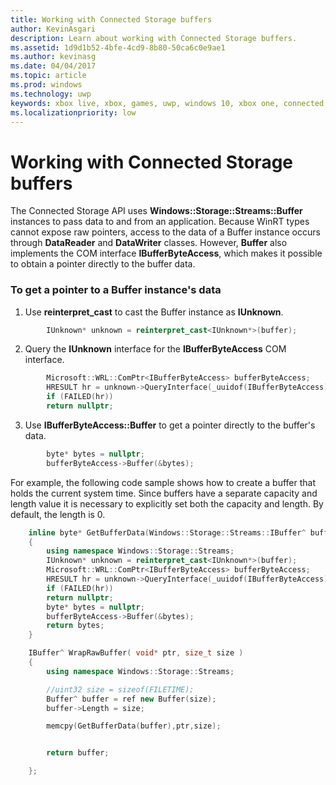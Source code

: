 ```yaml
---
title: Working with Connected Storage buffers
author: KevinAsgari
description: Learn about working with Connected Storage buffers.
ms.assetid: 1d9d1b52-4bfe-4cd9-8b80-50ca6c0e9ae1
ms.author: kevinasg
ms.date: 04/04/2017
ms.topic: article
ms.prod: windows
ms.technology: uwp
keywords: xbox live, xbox, games, uwp, windows 10, xbox one, connected storage
ms.localizationpriority: low
---
```


# Working with Connected Storage buffers

The Connected Storage API uses **Windows::Storage::Streams::Buffer** instances to pass data to and from an application. Because WinRT types cannot expose raw pointers, access to the data of a Buffer instance occurs through **DataReader** and **DataWriter** classes. However, **Buffer** also implements the COM interface **IBufferByteAccess**, which makes it possible to obtain a pointer directly to the buffer data.

### To get a pointer to a Buffer instance's data

1.  Use **reinterpret\_cast** to cast the Buffer instance as **IUnknown**.

```cpp
        IUnknown* unknown = reinterpret_cast<IUnknown*>(buffer);
```

2.  Query the **IUnknown** interface for the **IBufferByteAccess** COM interface.

```cpp
        Microsoft::WRL::ComPtr<IBufferByteAccess> bufferByteAccess;
        HRESULT hr = unknown->QueryInterface(_uuidof(IBufferByteAccess), &bufferByteAccess);
        if (FAILED(hr))
        return nullptr;
```

3.  Use **IBufferByteAccess::Buffer** to get a pointer directly to the buffer's data.

```cpp
        byte* bytes = nullptr;
        bufferByteAccess->Buffer(&bytes);
```

For example, the following code sample shows how to create a buffer that holds the current system time. Since buffers have a separate capacity and length value it is necessary to explicitly set both the capacity and length. By default, the length is 0.

```cpp
    inline byte* GetBufferData(Windows::Storage::Streams::IBuffer^ buffer)
    {
        using namespace Windows::Storage::Streams;
        IUnknown* unknown = reinterpret_cast<IUnknown*>(buffer);
        Microsoft::WRL::ComPtr<IBufferByteAccess> bufferByteAccess;
        HRESULT hr = unknown->QueryInterface(_uuidof(IBufferByteAccess), &bufferByteAccess);
        if (FAILED(hr))
        return nullptr;
        byte* bytes = nullptr;
        bufferByteAccess->Buffer(&bytes);
        return bytes;
    }

    IBuffer^ WrapRawBuffer( void* ptr, size_t size )
    {
        using namespace Windows::Storage::Streams;

        //uint32 size = sizeof(FILETIME);
        Buffer^ buffer = ref new Buffer(size);
        buffer->Length = size;

        memcpy(GetBufferData(buffer),ptr,size);


        return buffer;

    };
```
